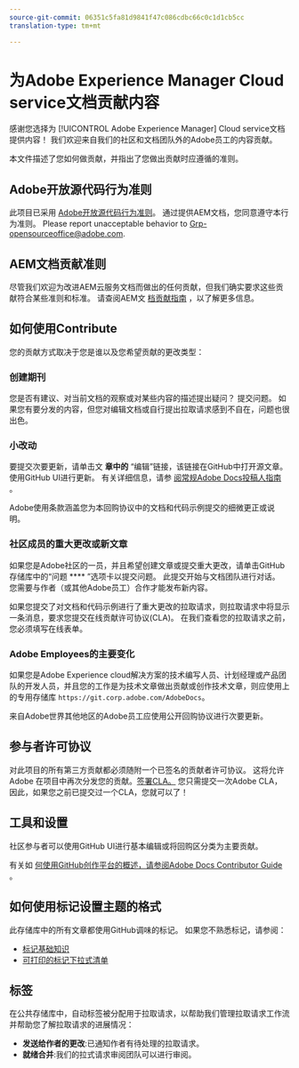 ```yaml
---
source-git-commit: 06351c5fa81d9841f47c086cdbc66c0c1d1cb5cc
translation-type: tm+mt

---
```

# 为Adobe Experience Manager Cloud service文档贡献内容

感谢您选择为 [!UICONTROL Adobe Experience Manager] Cloud service文档提供内容！ 我们欢迎来自我们的社区和文档团队外的Adobe员工的内容贡献。

本文件描述了您如何做贡献，并指出了您做出贡献时应遵循的准则。

## Adobe开放源代码行为准则

此项目已采用 [Adobe开放源代码行为准则](code-of-conduct.md)。 通过提供AEM文档，您同意遵守本行为准则。 Please report unacceptable behavior to [Grp-opensourceoffice@adobe.com](mailto:Grp-opensourceoffice@adobe.com).

## AEM文档贡献准则

尽管我们欢迎为改进AEM云服务文档而做出的任何贡献，但我们确实要求这些贡献符合某些准则和标准。 请查阅AEM文 [档贡献指南](guidelines.md) ，以了解更多信息。

## 如何使用Contribute

您的贡献方式取决于您是谁以及您希望贡献的更改类型：

### 创建期刊

您是否有建议、对当前文档的观察或对某些内容的描述提出疑问？ 提交问题。 如果您有要分发的内容，但您对编辑文档或自行提出拉取请求感到不自在，问题也很出色。

### 小改动

要提交次要更新，请单击文 **章中的** “编辑”链接，该链接在GitHub中打开源文章。 使用GitHub UI进行更新。 有关详细信息，请参 [阅常规Adobe Docs投稿人指南](https://docs.adobe.com/help/en/contributor/contributor-guide/introduction.html) 。

Adobe使用条款涵盖您为本回购协议中的文档和代码示例提交的细微更正或说明。

### 社区成员的重大更改或新文章

如果您是Adobe社区的一员，并且希望创建文章或提交重大更改，请单击GitHub存储库中的“问题 **** ”选项卡以提交问题。 此提交开始与文档团队进行对话。 您需要与作者（或其他Adobe员工）合作才能发布新内容。

如果您提交了对文档和代码示例进行了重大更改的拉取请求，则拉取请求中将显示一条消息，要求您提交在线贡献许可协议(CLA)。 在我们查看您的拉取请求之前，您必须填写在线表单。

### Adobe Employees的主要变化

如果您是Adobe Experience cloud解决方案的技术编写人员、计划经理或产品团队的开发人员，并且您的工作是为技术文章做出贡献或创作技术文章，则应使用上的专用存储库 `https://git.corp.adobe.com/AdobeDocs`。

来自Adobe世界其他地区的Adobe员工应使用公开回购协议进行次要更新。

## 参与者许可协议

对此项目的所有第三方贡献都必须随附一个已签名的贡献者许可协议。 这将允许 Adobe 在项目中再次分发您的贡献。[签署CLA。](https://opensource.adobe.com/cla.html) 您只需提交一次Adobe CLA，因此，如果您之前已提交过一个CLA，您就可以了！

## 工具和设置

社区参与者可以使用GitHub UI进行基本编辑或将回购区分类为主要贡献。

有关如 [何使用GitHub创作平台的概述，请参阅Adobe Docs Contributor Guide](https://docs.adobe.com/help/en/contributor/contributor-guide/introduction.html) 。

## 如何使用标记设置主题的格式

此存储库中的所有文章都使用GitHub调味的标记。 如果您不熟悉标记，请参阅：

* [标记基础知识](https://help.github.com/articles/getting-started-with-writing-and-formatting-on-github/)
* [可打印的标记下拉式清单](https://guides.github.com/pdfs/markdown-cheatsheet-online.pdf)

## 标签

在公共存储库中，自动标签被分配用于拉取请求，以帮助我们管理拉取请求工作流并帮助您了解拉取请求的进展情况：

* **发送给作者的更改**:已通知作者有待处理的拉取请求。
* **就绪合并**:我们的拉式请求审阅团队可以进行审阅。
